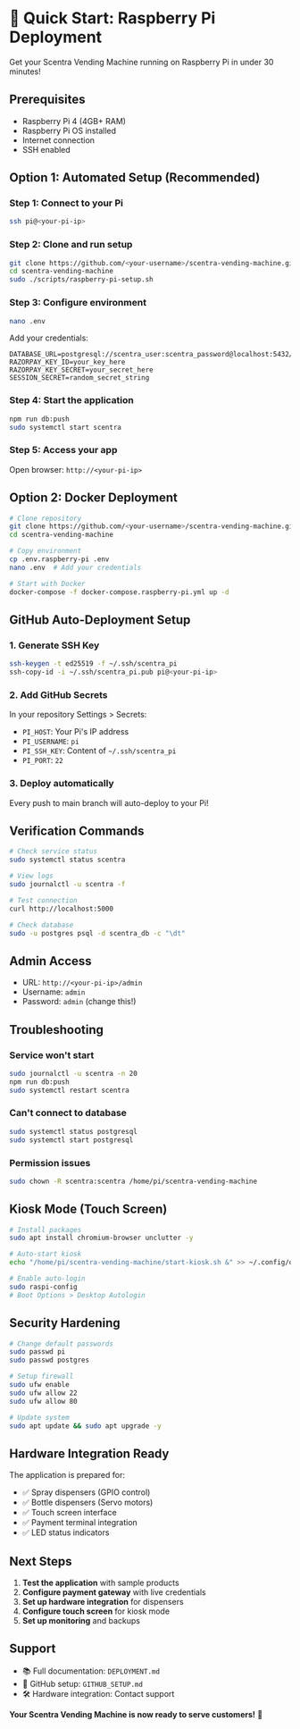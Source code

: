 # 🍓 Quick Start: Raspberry Pi Deployment

Get your Scentra Vending Machine running on Raspberry Pi in under 30 minutes!

## Prerequisites

- Raspberry Pi 4 (4GB+ RAM)
- Raspberry Pi OS installed
- Internet connection
- SSH enabled

## Option 1: Automated Setup (Recommended)

### Step 1: Connect to your Pi
```bash
ssh pi@<your-pi-ip>
```

### Step 2: Clone and run setup
```bash
git clone https://github.com/<your-username>/scentra-vending-machine.git
cd scentra-vending-machine
sudo ./scripts/raspberry-pi-setup.sh
```

### Step 3: Configure environment
```bash
nano .env
```
Add your credentials:
```env
DATABASE_URL=postgresql://scentra_user:scentra_password@localhost:5432/scentra_db
RAZORPAY_KEY_ID=your_key_here
RAZORPAY_KEY_SECRET=your_secret_here
SESSION_SECRET=random_secret_string
```

### Step 4: Start the application
```bash
npm run db:push
sudo systemctl start scentra
```

### Step 5: Access your app
Open browser: `http://<your-pi-ip>`

## Option 2: Docker Deployment

```bash
# Clone repository
git clone https://github.com/<your-username>/scentra-vending-machine.git
cd scentra-vending-machine

# Copy environment
cp .env.raspberry-pi .env
nano .env  # Add your credentials

# Start with Docker
docker-compose -f docker-compose.raspberry-pi.yml up -d
```

## GitHub Auto-Deployment Setup

### 1. Generate SSH Key
```bash
ssh-keygen -t ed25519 -f ~/.ssh/scentra_pi
ssh-copy-id -i ~/.ssh/scentra_pi.pub pi@<your-pi-ip>
```

### 2. Add GitHub Secrets
In your repository Settings > Secrets:
- `PI_HOST`: Your Pi's IP address
- `PI_USERNAME`: `pi`
- `PI_SSH_KEY`: Content of `~/.ssh/scentra_pi`
- `PI_PORT`: `22`

### 3. Deploy automatically
Every push to main branch will auto-deploy to your Pi!

## Verification Commands

```bash
# Check service status
sudo systemctl status scentra

# View logs
sudo journalctl -u scentra -f

# Test connection
curl http://localhost:5000

# Check database
sudo -u postgres psql -d scentra_db -c "\dt"
```

## Admin Access

- URL: `http://<your-pi-ip>/admin`
- Username: `admin`
- Password: `admin` (change this!)

## Troubleshooting

### Service won't start
```bash
sudo journalctl -u scentra -n 20
npm run db:push
sudo systemctl restart scentra
```

### Can't connect to database
```bash
sudo systemctl status postgresql
sudo systemctl start postgresql
```

### Permission issues
```bash
sudo chown -R scentra:scentra /home/pi/scentra-vending-machine
```

## Kiosk Mode (Touch Screen)

```bash
# Install packages
sudo apt install chromium-browser unclutter -y

# Auto-start kiosk
echo "/home/pi/scentra-vending-machine/start-kiosk.sh &" >> ~/.config/openbox/autostart

# Enable auto-login
sudo raspi-config
# Boot Options > Desktop Autologin
```

## Security Hardening

```bash
# Change default passwords
sudo passwd pi
sudo passwd postgres

# Setup firewall
sudo ufw enable
sudo ufw allow 22
sudo ufw allow 80

# Update system
sudo apt update && sudo apt upgrade -y
```

## Hardware Integration Ready

The application is prepared for:
- ✅ Spray dispensers (GPIO control)
- ✅ Bottle dispensers (Servo motors)
- ✅ Touch screen interface
- ✅ Payment terminal integration
- ✅ LED status indicators

## Next Steps

1. **Test the application** with sample products
2. **Configure payment gateway** with live credentials
3. **Set up hardware integration** for dispensers
4. **Configure touch screen** for kiosk mode
5. **Set up monitoring** and backups

## Support

- 📚 Full documentation: `DEPLOYMENT.md`
- 🔧 GitHub setup: `GITHUB_SETUP.md`
- 🛠️ Hardware integration: Contact support

**Your Scentra Vending Machine is now ready to serve customers!** 🎉